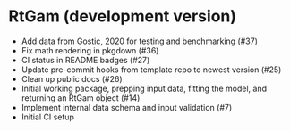 # RtGam (development version)

* Add data from Gostic, 2020 for testing and benchmarking (#37)
* Fix math rendering in pkgdown (#36)
* CI status in README badges (#27)
* Update pre-commit hooks from template repo to newest version (#25)
* Clean up public docs (#26)
* Initial working package, prepping input data, fitting the model, and returning an RtGam object (#14)
* Implement internal data schema and input validation (#7)
* Initial CI setup
